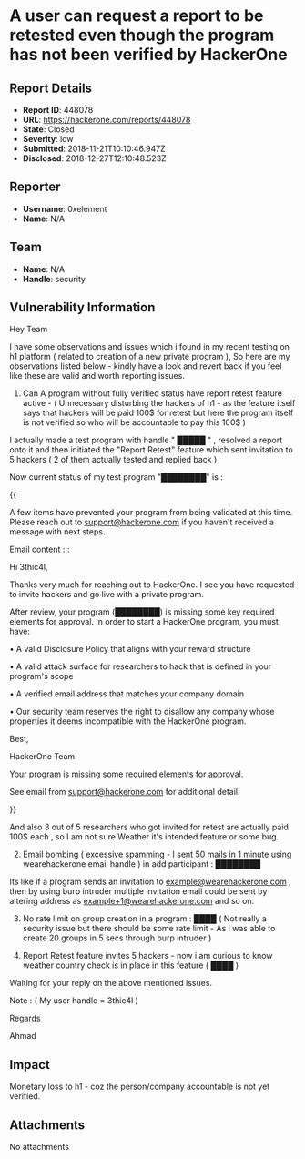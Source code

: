 # A user can request a report to be retested even though the program has not been verified by HackerOne

## Report Details
- **Report ID**: 448078
- **URL**: https://hackerone.com/reports/448078
- **State**: Closed
- **Severity**: low
- **Submitted**: 2018-11-21T10:10:46.947Z
- **Disclosed**: 2018-12-27T12:10:48.523Z

## Reporter
- **Username**: 0xelement
- **Name**: N/A

## Team
- **Name**: N/A
- **Handle**: security

## Vulnerability Information
Hey Team

 

I have some observations and issues which i found in my recent testing on h1 platform ( related to creation of a new private program ), So  here are my observations listed below - kindly have a look and revert back if you feel like these are valid and worth reporting issues.


1) Can A program without fully verified status have report retest feature active - (  Unnecessary disturbing the hackers of h1  - as the feature itself says that hackers will be paid 100$ for retest but here the program itself is not verified so who will be accountable to pay this 100$  )

 

I actually made a test program with handle  " █████ " ,  resolved a report onto it and then initiated the "Report Retest" feature which sent invitation to 5 hackers ( 2 of them actually tested and replied back )

 

Now current status of my test program "████████" is :

 

{{
 

A few items have prevented your program from being validated at this time. Please reach out to support@hackerone.com if you haven't received a message with next steps.

 

Email content :::

 

Hi 3thic4l,

Thanks very much for reaching out to HackerOne. I see you have requested to invite hackers and go live with a private program.

After review, your program (████████) is missing some key required elements for approval. In order to start a HackerOne program, you must have:

•             A valid Disclosure Policy that aligns with your reward structure

•             A valid attack surface for researchers to hack that is defined in your program's scope

•             A verified email address that matches your company domain

•             Our security team reserves the right to disallow any company whose properties it deems incompatible with the HackerOne program.

Best,

HackerOne Team

 

 

Your program is missing some required elements for approval.

See email from support@hackerone.com for additional detail.

 

}}

 And also 3 out of 5 researchers who got invited for retest are actually paid 100$ each , so I am not sure Weather it's intended feature or some bug.

2) Email bombing ( excessive spamming - I sent 50 mails in 1 minute using wearehackerone email handle ) in add participant  : ████████

Its like if a program sends an invitation to example@wearehackerone.com , then by using burp intruder multiple invitation email could be sent by altering address as example+1@wearehackerone.com  and so on.

 

3) No rate limit on group creation in a program : ████  ( Not really a security issue but there should be some rate limit - As i was able to create 20 groups in 5 secs through burp intruder )

 

4) Report Retest feature invites 5 hackers - now i am curious to know weather country check is in place in this feature ( ████ )

 

Waiting for your reply on the above mentioned issues.

Note : ( My user handle = 3thic4l  )

 

Regards

Ahmad

## Impact

Monetary loss to h1 -  coz the person/company accountable is not yet verified.

## Attachments
No attachments
